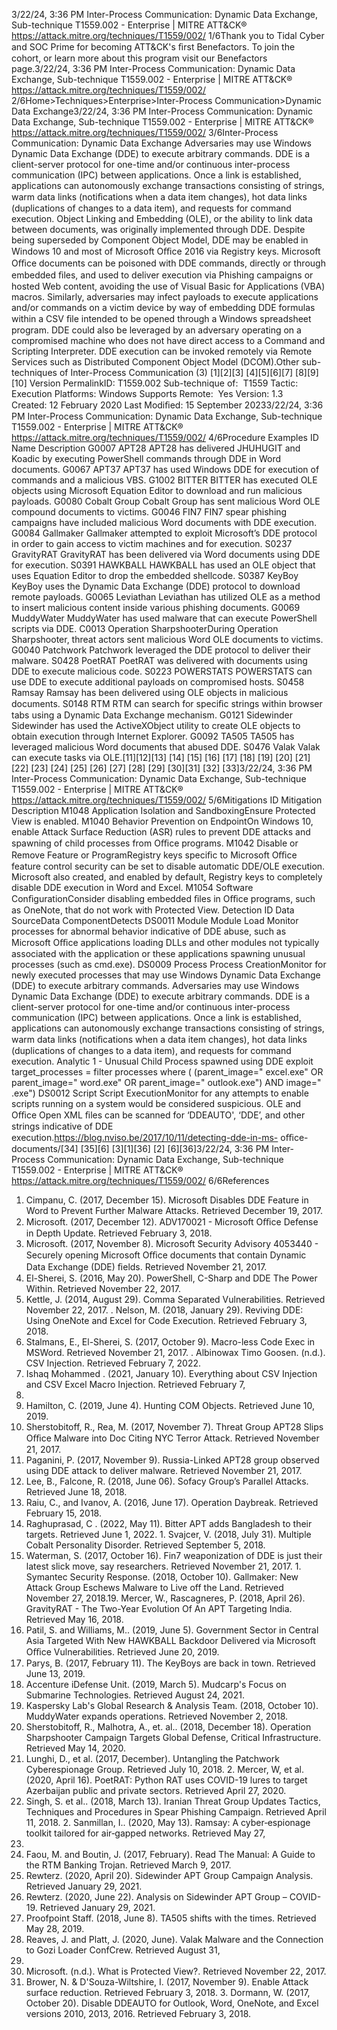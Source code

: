 3/22/24, 3:36 PM Inter-Process Communication: Dynamic Data Exchange, Sub-technique T1559.002 - Enterprise | MITRE ATT&CK®
https://attack.mitre.org/techniques/T1559/002/ 1/6Thank you to Tidal Cyber and SOC Prime for becoming ATT&CK's ﬁrst Benefactors. To join the cohort, or learn more about this program visit our
Benefactors page.3/22/24, 3:36 PM Inter-Process Communication: Dynamic Data Exchange, Sub-technique T1559.002 - Enterprise | MITRE ATT&CK®
https://attack.mitre.org/techniques/T1559/002/ 2/6Home>Techniques>Enterprise>Inter-Process Communication>Dynamic Data Exchange3/22/24, 3:36 PM Inter-Process Communication: Dynamic Data Exchange, Sub-technique T1559.002 - Enterprise | MITRE ATT&CK®
https://attack.mitre.org/techniques/T1559/002/ 3/6Inter-Process Communication: Dynamic Data Exchange
Adversaries may use Windows Dynamic Data Exchange (DDE) to execute arbitrary commands. DDE is a client-server protocol for one-time
and/or continuous inter-process communication (IPC) between applications. Once a link is established, applications can autonomously
exchange transactions consisting of strings, warm data links (notiﬁcations when a data item changes), hot data links (duplications of
changes to a data item), and requests for command execution.
Object Linking and Embedding (OLE), or the ability to link data between documents, was originally implemented through DDE. Despite being
superseded by Component Object Model, DDE may be enabled in Windows 10 and most of Microsoft Oﬃce 2016 via Registry keys.
Microsoft Oﬃce documents can be poisoned with DDE commands, directly or through embedded ﬁles, and used to deliver execution via
Phishing campaigns or hosted Web content, avoiding the use of Visual Basic for Applications (VBA) macros. Similarly, adversaries
may infect payloads to execute applications and/or commands on a victim device by way of embedding DDE formulas within a CSV ﬁle
intended to be opened through a Windows spreadsheet program.
DDE could also be leveraged by an adversary operating on a compromised machine who does not have direct access to a Command and
Scripting Interpreter. DDE execution can be invoked remotely via Remote Services such as Distributed Component Object Model (DCOM).Other sub-techniques of Inter-Process Communication (3)
[1][2][3]
[4][5][6][7]
[8][9]
[10]
Version PermalinkID: T1559.002
Sub-technique of:  T1559
 
Tactic: Execution
 
Platforms: Windows
 
Supports Remote:  Yes
Version: 1.3
Created: 12 February 2020
Last Modiﬁed: 15 September 20233/22/24, 3:36 PM Inter-Process Communication: Dynamic Data Exchange, Sub-technique T1559.002 - Enterprise | MITRE ATT&CK®
https://attack.mitre.org/techniques/T1559/002/ 4/6Procedure Examples
ID Name Description
G0007 APT28 APT28 has delivered JHUHUGIT and Koadic by executing PowerShell commands through DDE in
Word documents.
G0067 APT37 APT37 has used Windows DDE for execution of commands and a malicious VBS.
G1002 BITTER BITTER has executed OLE objects using Microsoft Equation Editor to download and run malicious
payloads.
G0080 Cobalt Group Cobalt Group has sent malicious Word OLE compound documents to victims.
G0046 FIN7 FIN7 spear phishing campaigns have included malicious Word documents with DDE execution.
G0084 Gallmaker Gallmaker attempted to exploit Microsoft’s DDE protocol in order to gain access to victim machines
and for execution.
S0237 GravityRAT GravityRAT has been delivered via Word documents using DDE for execution.
S0391 HAWKBALL HAWKBALL has used an OLE object that uses Equation Editor to drop the embedded shellcode.
S0387 KeyBoy KeyBoy uses the Dynamic Data Exchange (DDE) protocol to download remote payloads.
G0065 Leviathan Leviathan has utilized OLE as a method to insert malicious content inside various phishing
documents. 
G0069 MuddyWater MuddyWater has used malware that can execute PowerShell scripts via DDE.
C0013 Operation
SharpshooterDuring Operation Sharpshooter, threat actors sent malicious Word OLE documents to victims.
G0040 Patchwork Patchwork leveraged the DDE protocol to deliver their malware.
S0428 PoetRAT PoetRAT was delivered with documents using DDE to execute malicious code.
S0223 POWERSTATS POWERSTATS can use DDE to execute additional payloads on compromised hosts.
S0458 Ramsay Ramsay has been delivered using OLE objects in malicious documents.
S0148 RTM RTM can search for speciﬁc strings within browser tabs using a Dynamic Data Exchange
mechanism.
G0121 Sidewinder Sidewinder has used the ActiveXObject utility to create OLE objects to obtain execution through
Internet Explorer.
G0092 TA505 TA505 has leveraged malicious Word documents that abused DDE.
S0476 Valak Valak can execute tasks via OLE.[11][12][13]
[14]
[15]
[16]
[17]
[18]
[19]
[20]
[21]
[22]
[23]
[24]
[25]
[26]
[27]
[28]
[29]
[30][31]
[32]
[33]3/22/24, 3:36 PM Inter-Process Communication: Dynamic Data Exchange, Sub-technique T1559.002 - Enterprise | MITRE ATT&CK®
https://attack.mitre.org/techniques/T1559/002/ 5/6Mitigations
ID Mitigation Description
M1048 Application Isolation
and SandboxingEnsure Protected View is enabled.
M1040 Behavior Prevention
on EndpointOn Windows 10, enable Attack Surface Reduction (ASR) rules to prevent DDE attacks and
spawning of child processes from Oﬃce programs.
M1042 Disable or Remove
Feature or ProgramRegistry keys speciﬁc to Microsoft Oﬃce feature control security can be set to disable automatic
DDE/OLE execution. Microsoft also created, and enabled by default, Registry keys to
completely disable DDE execution in Word and Excel.
M1054 Software
ConﬁgurationConsider disabling embedded ﬁles in Oﬃce programs, such as OneNote, that do not work with
Protected View.
Detection
ID Data SourceData ComponentDetects
DS0011 Module Module Load Monitor processes for abnormal behavior indicative of DDE abuse, such as Microsoft Oﬃce
applications loading DLLs and other modules not typically associated with the application or
these applications spawning unusual processes (such as cmd.exe).
DS0009 Process Process
CreationMonitor for newly executed processes that may use Windows Dynamic Data Exchange (DDE)
to execute arbitrary commands. Adversaries may use Windows Dynamic Data Exchange (DDE)
to execute arbitrary commands. DDE is a client-server protocol for one-time and/or continuous
inter-process communication (IPC) between applications. Once a link is established,
applications can autonomously exchange transactions consisting of strings, warm data links
(notiﬁcations when a data item changes), hot data links (duplications of changes to a data
item), and requests for command execution.
Analytic 1 - Unusual Child Process spawned using DDE exploit
target\_processes = filter processes where ( (parent\_image=" excel.exe" OR
parent\_image=" word.exe" OR parent\_image=" outlook.exe") AND image=" .exe")
DS0012 Script Script
ExecutionMonitor for any attempts to enable scripts running on a system would be considered
suspicious. OLE and Oﬃce Open XML ﬁles can be scanned for ‘DDEAUTO', ‘DDE’, and other
strings indicative of DDE execution.https://blog.nviso.be/2017/10/11/detecting-dde-in-ms-
oﬃce-documents/[34]
[35][6]
[3][1][36]
[2]
[6][36]3/22/24, 3:36 PM Inter-Process Communication: Dynamic Data Exchange, Sub-technique T1559.002 - Enterprise | MITRE ATT&CK®
https://attack.mitre.org/techniques/T1559/002/ 6/6References
1. Cimpanu, C. (2017, December 15). Microsoft Disables DDE
Feature in Word to Prevent Further Malware Attacks. Retrieved
December 19, 2017.
2. Microsoft. (2017, December 12). ADV170021 - Microsoft
Oﬃce Defense in Depth Update. Retrieved February 3, 2018.
3. Microsoft. (2017, November 8). Microsoft Security Advisory
4053440 - Securely opening Microsoft Oﬃce documents that
contain Dynamic Data Exchange (DDE) ﬁelds. Retrieved
November 21, 2017.
4. El-Sherei, S. (2016, May 20). PowerShell, C-Sharp and DDE
The Power Within. Retrieved November 22, 2017.
5. Kettle, J. (2014, August 29). Comma Separated Vulnerabilities.
Retrieved November 22, 2017.
 . Nelson, M. (2018, January 29). Reviving DDE: Using OneNote
and Excel for Code Execution. Retrieved February 3, 2018.
7. Stalmans, E., El-Sherei, S. (2017, October 9). Macro-less Code
Exec in MSWord. Retrieved November 21, 2017.
 . Albinowax Timo Goosen. (n.d.). CSV Injection. Retrieved
February 7, 2022.
9. Ishaq Mohammed . (2021, January 10). Everything about CSV
Injection and CSV Excel Macro Injection. Retrieved February 7,
2022.
10. Hamilton, C. (2019, June 4). Hunting COM Objects. Retrieved
June 10, 2019.
11. Sherstobitoff, R., Rea, M. (2017, November 7). Threat Group
APT28 Slips Oﬃce Malware into Doc Citing NYC Terror Attack.
Retrieved November 21, 2017.
12. Paganini, P. (2017, November 9). Russia-Linked APT28 group
observed using DDE attack to deliver malware. Retrieved
November 21, 2017.
13. Lee, B., Falcone, R. (2018, June 06). Sofacy Group’s Parallel
Attacks. Retrieved June 18, 2018.
14. Raiu, C., and Ivanov, A. (2016, June 17). Operation Daybreak.
Retrieved February 15, 2018.
15. Raghuprasad, C . (2022, May 11). Bitter APT adds Bangladesh
to their targets. Retrieved June 1, 2022.
1 . Svajcer, V. (2018, July 31). Multiple Cobalt Personality
Disorder. Retrieved September 5, 2018.
17. Waterman, S. (2017, October 16). Fin7 weaponization of DDE
is just their latest slick move, say researchers. Retrieved
November 21, 2017.
1 . Symantec Security Response. (2018, October 10). Gallmaker:
New Attack Group Eschews Malware to Live off the Land.
Retrieved November 27, 2018.19. Mercer, W., Rascagneres, P. (2018, April 26). GravityRAT - The
Two-Year Evolution Of An APT Targeting India. Retrieved May
16, 2018.
20. Patil, S. and Williams, M.. (2019, June 5). Government Sector
in Central Asia Targeted With New HAWKBALL Backdoor
Delivered via Microsoft Oﬃce Vulnerabilities. Retrieved June
20, 2019.
21. Parys, B. (2017, February 11). The KeyBoys are back in town.
Retrieved June 13, 2019.
22. Accenture iDefense Unit. (2019, March 5). Mudcarp's Focus on
Submarine Technologies. Retrieved August 24, 2021.
23. Kaspersky Lab's Global Research & Analysis Team. (2018,
October 10). MuddyWater expands operations. Retrieved
November 2, 2018.
24. Sherstobitoff, R., Malhotra, A., et. al.. (2018, December 18).
Operation Sharpshooter Campaign Targets Global Defense,
Critical Infrastructure. Retrieved May 14, 2020.
25. Lunghi, D., et al. (2017, December). Untangling the Patchwork
Cyberespionage Group. Retrieved July 10, 2018.
2 . Mercer, W, et al. (2020, April 16). PoetRAT: Python RAT uses
COVID-19 lures to target Azerbaijan public and private sectors.
Retrieved April 27, 2020.
27. Singh, S. et al.. (2018, March 13). Iranian Threat Group
Updates Tactics, Techniques and Procedures in Spear
Phishing Campaign. Retrieved April 11, 2018.
2 . Sanmillan, I.. (2020, May 13). Ramsay: A cyber‑espionage
toolkit tailored for air‑gapped networks. Retrieved May 27,
2020.
29. Faou, M. and Boutin, J. (2017, February). Read The Manual: A
Guide to the RTM Banking Trojan. Retrieved March 9, 2017.
30. Rewterz. (2020, April 20). Sidewinder APT Group Campaign
Analysis. Retrieved January 29, 2021.
31. Rewterz. (2020, June 22). Analysis on Sidewinder APT Group
– COVID-19. Retrieved January 29, 2021.
32. Proofpoint Staff. (2018, June 8). TA505 shifts with the times.
Retrieved May 28, 2019.
33. Reaves, J. and Platt, J. (2020, June). Valak Malware and the
Connection to Gozi Loader ConfCrew. Retrieved August 31,
2020.
34. Microsoft. (n.d.). What is Protected View?. Retrieved
November 22, 2017.
35. Brower, N. & D'Souza-Wiltshire, I. (2017, November 9). Enable
Attack surface reduction. Retrieved February 3, 2018.
3 . Dormann, W. (2017, October 20). Disable DDEAUTO for
Outlook, Word, OneNote, and Excel versions 2010, 2013, 2016.
Retrieved February 3, 2018.